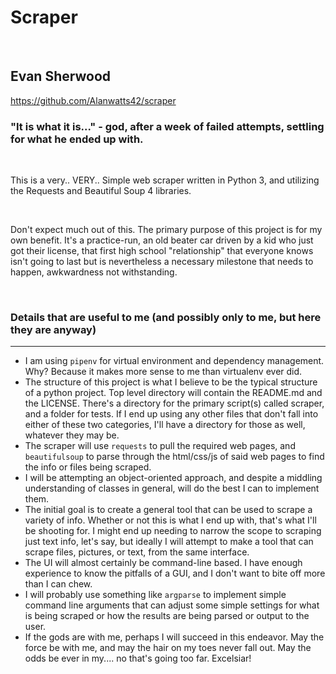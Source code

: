 # Scraper

<br>

## Evan Sherwood

<a href='https://github.com/Alanwatts42/scraper'> https://github.com/Alanwatts42/scraper</a>

### "It is what it is..."  - god, after a week of failed attempts, settling for what he ended up with.

<br>

This is a very..  VERY.. Simple web scraper written in Python 3, and utilizing the Requests and Beautiful Soup 4 libraries.

<br>

Don't expect much out of this. The primary purpose of this project is 
for my own benefit. It's a practice-run, an old beater car driven by a kid 
who just got their license, that first high school "relationship" that 
everyone knows isn't going to last but is nevertheless a necessary 
milestone that needs to happen, awkwardness not withstanding.

<br>

### Details that are useful to me (and possibly only to me, but here they are anyway)
---
- I am using `pipenv` for virtual environment and dependency management. Why? Because it makes more sense to me than virtualenv ever did.
- The structure of this project is what I believe to be the typical structure of a python project. Top level directory will contain the README.md and the LICENSE. There's a directory for the primary script(s) called scraper, and a folder for tests. If I end up using any other files that don't fall into either of these two categories, I'll have a directory for those as well, whatever they may be.
- The scraper will use `requests` to pull the required web pages, and `beautifulsoup` to parse through the html/css/js of said web pages to find the info or files being scraped.
- I will be attempting an object-oriented approach, and despite a middling understanding of classes in general, will do the best I can to implement them.
- The initial goal is to create a general tool that can be used to scrape a variety of info. Whether or not this is what I end up with, that's what I'll be shooting for. I might end up needing to narrow the scope to scraping just text info, let's say, but ideally I will attempt to make a tool that can scrape files, pictures, or text, from the same interface.
- The UI will almost certainly be command-line based. I have enough experience to know the pitfalls of a GUI, and I don't want to bite off more than I can chew.
- I will probably use something like `argparse` to implement simple command line arguments that can adjust some simple settings for what is being scraped or how the results are being parsed or output to the user.
- If the gods are with me, perhaps I will succeed in this endeavor. May the force be with me, and may the hair on my toes never fall out. May the odds be ever in my.... no that's going too far. Excelsiar!
